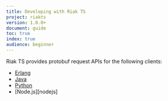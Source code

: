 ```yaml
---
title: Developing with Riak TS
project: riakts
version: 1.0.0+
document: guide
toc: true
index: true
audience: beginner
---
```


[erlang]: http://docs.basho.com/riakts/1.0.0/developing/erlang
[java]: http://docs.basho.com/riakts/1.0.0/developing/java
[python]: http://docs.basho.com/riakts/1.0.0/developing/python
[node.js]: http://docs.basho.com/riakts/1.0.0/developing/nodejs


Riak TS provides protobuf request APIs for the following clients:

* [Erlang][erlang]
* [Java][java]
* [Python][python]
* [Node.js][nodejs]

